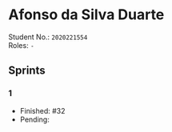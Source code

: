 # Afonso da Silva Duarte

Student No.: `2020221554`  
Roles: `-`

## Sprints

### 1

* Finished: #32
* Pending: